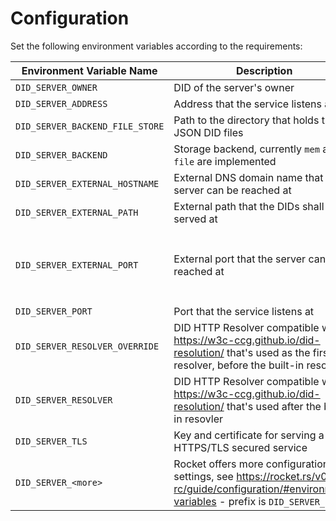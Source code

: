 # Configuration

Set the following environment variables according to the requirements:

| **Environment Variable Name**   | **Description**                                                                                                                               | **Required** | **Default**                                                                                                                                    | **Example**                                                |
| ------------------------------- | --------------------------------------------------------------------------------------------------------------------------------------------- | ------------ | ---------------------------------------------------------------------------------------------------------------------------------------------- | ---------------------------------------------------------- |
| `DID_SERVER_OWNER`              | DID of the server's owner                                                                                                                     | yes          |                                                                                                                                                | `did:key:z6MkrAvU5DpYtUjpJpohoKyKvWdbrQ1yyZcgM5TodLowsahP` |
| `DID_SERVER_ADDRESS`            | Address that the service listens at                                                                                                           | no           | `127.0.0.1`                                                                                                                                    | `0.0.0.0`                                                  |
| `DID_SERVER_BACKEND_FILE_STORE` | Path to the directory that holds the JSON DID files                                                                                           | no           | `$PWD/did_store`                                                                                                                               | `/usr/web-id/did_store`                                    |
| `DID_SERVER_BACKEND`            | Storage backend, currently `mem` and `file` are implemented                                                                                   | no           | `mem`                                                                                                                                          | `file`                                                     |
| `DID_SERVER_EXTERNAL_HOSTNAME`  | External DNS domain name that the server can be reached at                                                                                    | no           | `localhost`                                                                                                                                    | `example.com`                                              |
| `DID_SERVER_EXTERNAL_PATH`      | External path that the DIDs shall be served at                                                                                                | no           | `/`                                                                                                                                            | `/dids`                                                    |
| `DID_SERVER_EXTERNAL_PORT`      | External port that the server can be reached at                                                                                               | no           | `$DID_SERVER_PORT` if `$HOSTNAME == "localhost"`, otherwise `443` as required by the [specifiction](https://w3c-ccg.github.io/did-method-web/) | `3000`                                                     |
| `DID_SERVER_PORT`               | Port that the service listens at                                                                                                              | no           | `8000`                                                                                                                                         | `3000`                                                     |
| `DID_SERVER_RESOLVER_OVERRIDE`  | DID HTTP Resolver compatible with https://w3c-ccg.github.io/did-resolution/ that's used as the first resolver, before the built-in resolver   | no           |                                                                                                                                                | `http://uni-resolver-web:8080/1.0/identifiers/`            |
| `DID_SERVER_RESOLVER`           | DID HTTP Resolver compatible with https://w3c-ccg.github.io/did-resolution/ that's used after the built-in resovler                           | no           |                                                                                                                                                | `http://uni-resolver-web:8080/1.0/identifiers/`            |
| `DID_SERVER_TLS`                | Key and certificate for serving a HTTPS/TLS secured service                                                                                   | no           |                                                                                                                                                | `{certs="my.crt", key="private.key"}`                      |
| `DID_SERVER_<more>`             | Rocket offers more configuration settings, see https://rocket.rs/v0.5-rc/guide/configuration/#environment-variables - prefix is `DID_SERVER_` | no           |                                                                                                                                                |                                                            |
